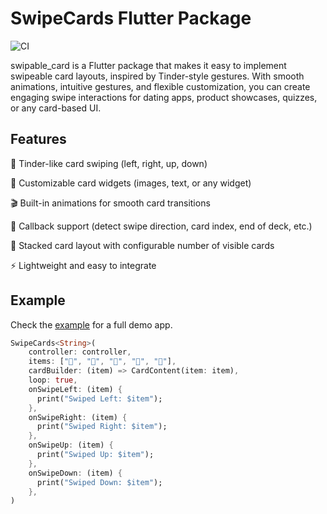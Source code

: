 # SwipeCards Flutter Package

![CI](https://github.com/olikhanbd/swipable_card/actions/workflows/flutter.yml/badge.svg)

swipable_card is a Flutter package that makes it easy to implement swipeable card layouts, inspired by Tinder-style gestures. With smooth animations, intuitive gestures, and flexible customization, you can create engaging swipe interactions for dating apps, product showcases, quizzes, or any card-based UI.

## Features

🚀 Tinder-like card swiping (left, right, up, down)

🎨 Customizable card widgets (images, text, or any widget)

🎬 Built-in animations for smooth card transitions

🧩 Callback support (detect swipe direction, card index, end of deck, etc.)

🔄 Stacked card layout with configurable number of visible cards

⚡ Lightweight and easy to integrate

## Example

Check the [example](example/lib/main.dart) for a full demo app.

```dart
SwipeCards<String>(
	controller: controller,
	items: ["🍎", "🍌", "🍇", "🍓", "🍍"],
	cardBuilder: (item) => CardContent(item: item),
	loop: true,
	onSwipeLeft: (item) {
	  print("Swiped Left: $item");
	},
	onSwipeRight: (item) {
	  print("Swiped Right: $item");
	},
	onSwipeUp: (item) {
	  print("Swiped Up: $item");
	},
	onSwipeDown: (item) {
	  print("Swiped Down: $item");
	},
)


